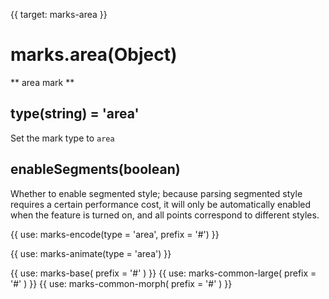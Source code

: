 {{ target: marks-area }}

# marks.area(Object)

** area mark **

## type(string) = 'area'

Set the mark type to `area`


## enableSegments(boolean)

Whether to enable segmented style; because parsing segmented style requires a certain performance cost, it will only be automatically enabled when the feature is turned on, and all points correspond to different styles.

{{ use: marks-encode(type = 'area', prefix = '#') }}

{{ use: marks-animate(type = 'area') }}

{{ use: marks-base( prefix = '#' ) }}
{{ use: marks-common-large( prefix = '#' ) }}
{{ use: marks-common-morph( prefix = '#' ) }}